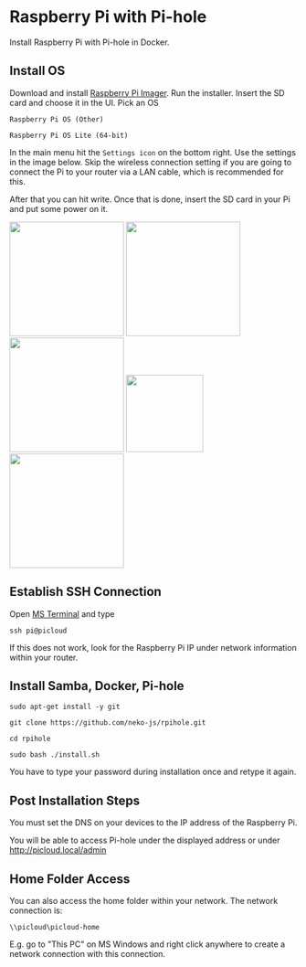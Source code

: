 # Raspberry Pi with Pi-hole

Install Raspberry Pi with Pi-hole in Docker.

## Install OS

Download and install [Raspberry Pi Imager](https://www.raspberrypi.com/software/). Run the installer. Insert the SD card and choose it in the UI. Pick an OS
```
Raspberry Pi OS (Other)
```
```
Raspberry Pi OS Lite (64-bit)
```
In the main menu hit the `Settings icon` on the bottom right. Use the settings in the image below. Skip the wireless connection setting if you are going to connect the Pi to your router via a LAN cable, which is recommended for this.

After that you can hit write. Once that is done, insert the SD card in your Pi and put some power on it.

<img src="https://user-images.githubusercontent.com/40058557/253777732-eb1aaa18-0cd0-4074-b1d2-5ff31f3a26d3.png" width="200"/> <img src="https://user-images.githubusercontent.com/40058557/253777772-a9296563-6efa-45d8-8b36-41d7faad29e2.png" width="200"/> <img src="https://user-images.githubusercontent.com/40058557/253777782-2abeff9c-8e97-49a5-947b-2baf3aeb42c6.png" width="200"/> <image src="https://github.com/neko-js/rpihole/assets/40058557/ad0d1ebe-ed5b-4a33-a087-34dc60cbb236" height="135"> <img src="https://user-images.githubusercontent.com/40058557/253777868-e832d1a3-bcc7-44cd-b45f-d3fa4e1bda54.png" width="200"/>

## Establish SSH Connection

Open [MS Terminal](https://apps.microsoft.com/store/detail/9N0DX20HK701?hl=en-us&gl=US) and type

```
ssh pi@picloud
```

If this does not work, look for the Raspberry Pi IP under network information within your router.

## Install Samba, Docker, Pi-hole

```
sudo apt-get install -y git
```
```
git clone https://github.com/neko-js/rpihole.git
```
```
cd rpihole
```
```
sudo bash ./install.sh
```
You have to type your password during installation once and retype it again.

## Post Installation Steps

You must set the DNS on your devices to the IP address of the Raspberry Pi.

You will be able to access Pi-hole under the displayed address or under http://picloud.local/admin

## Home Folder Access

You can also access the home folder within your network. The network connection is:
```
\\picloud\picloud-home
```
E.g. go to "This PC" on MS Windows and right click anywhere to create a network connection with this connection.
